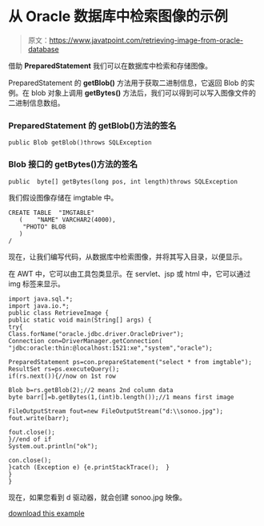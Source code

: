 # 从 Oracle 数据库中检索图像的示例

> 原文：<https://www.javatpoint.com/retrieving-image-from-oracle-database>

借助 **PreparedStatement** 我们可以在数据库中检索和存储图像。

PreparedStatement 的 **getBlob()** 方法用于获取二进制信息，它返回 Blob 的实例。在 blob 对象上调用 **getBytes()** 方法后，我们可以得到可以写入图像文件的二进制信息数组。

### PreparedStatement 的 getBlob()方法的签名

```
public Blob getBlob()throws SQLException

```

### Blob 接口的 getBytes()方法的签名

```
public  byte[] getBytes(long pos, int length)throws SQLException

```

我们假设图像存储在 imgtable 中。

```
CREATE TABLE  "IMGTABLE" 
   (	"NAME" VARCHAR2(4000), 
	"PHOTO" BLOB
   )
/

```

现在，让我们编写代码，从数据库中检索图像，并将其写入目录，以便显示。

在 AWT 中，它可以由工具包类显示。在 servlet、jsp 或 html 中，它可以通过 img 标签来显示。

```
import java.sql.*;
import java.io.*;
public class RetrieveImage {
public static void main(String[] args) {
try{
Class.forName("oracle.jdbc.driver.OracleDriver");
Connection con=DriverManager.getConnection(
"jdbc:oracle:thin:@localhost:1521:xe","system","oracle");

PreparedStatement ps=con.prepareStatement("select * from imgtable");
ResultSet rs=ps.executeQuery();
if(rs.next()){//now on 1st row

Blob b=rs.getBlob(2);//2 means 2nd column data
byte barr[]=b.getBytes(1,(int)b.length());//1 means first image

FileOutputStream fout=new FileOutputStream("d:\\sonoo.jpg");
fout.write(barr);

fout.close();
}//end of if
System.out.println("ok");

con.close();
}catch (Exception e) {e.printStackTrace();	}
}
}

```

现在，如果您看到 d 驱动器，就会创建 sonoo.jpg 映像。

[download this example](https://static.javatpoint.com/src/jdbc/RetrieveImage.zip)